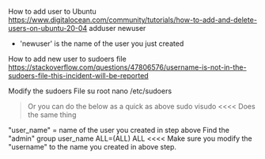 How to add user to Ubuntu
https://www.digitalocean.com/community/tutorials/how-to-add-and-delete-users-on-ubuntu-20-04
  adduser newuser
   - 'newuser' is the name of the user you just created


How to add new user to sudoers file
https://stackoverflow.com/questions/47806576/username-is-not-in-the-sudoers-file-this-incident-will-be-reported

Modify the sudoers File
  su root 
  nano /etc/sudoers
> Or you can do the below as a quick as above
  > sudo visudo   <<<< Does the same thing

"user_name" = name of the user you created in step above
  Find the "admin" group
    user_name ALL=(ALL)  ALL   <<<< Make sure you modify the "username" to the name you created in above step.
